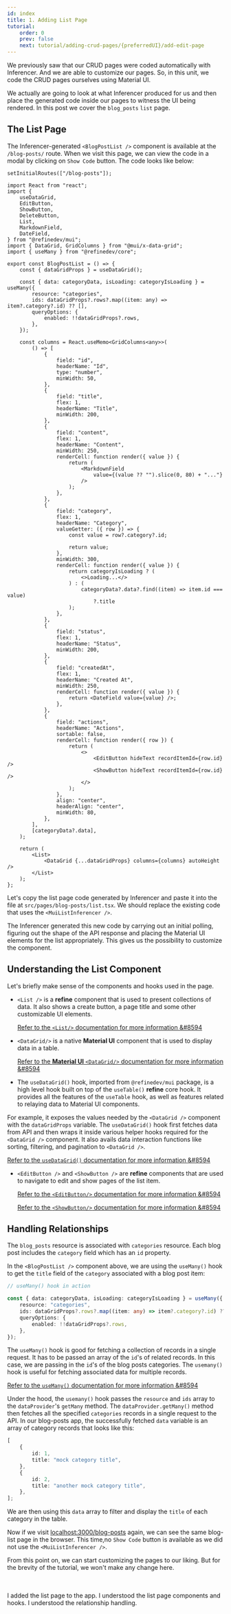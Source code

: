 ```yaml
---
id: index
title: 1. Adding List Page
tutorial:
    order: 0
    prev: false
    next: tutorial/adding-crud-pages/{preferredUI}/add-edit-page
---
```


We previously saw that our CRUD pages were coded automatically with Inferencer. And we are able to customize our pages. So, in this unit, we code the CRUD pages ourselves using Material UI.

We actually are going to look at what Inferencer produced for us and then place the generated code inside our pages to witness the UI being rendered. In this post we cover the `blog_posts` `list` page.


## The List Page

The Inferencer-generated `<BlogPostList />` component is available at the `/blog-posts/` route. When we visit this page, we can view the code in a modal by clicking on `Show Code` button. The code looks like below:

```tsx live previewOnly previewHeight=600px url=http://localhost:3000/blog-posts
setInitialRoutes(["/blog-posts"]);

import React from "react";
import {
    useDataGrid,
    EditButton,
    ShowButton,
    DeleteButton,
    List,
    MarkdownField,
    DateField,
} from "@refinedev/mui";
import { DataGrid, GridColumns } from "@mui/x-data-grid";
import { useMany } from "@refinedev/core";

export const BlogPostList = () => {
    const { dataGridProps } = useDataGrid();

    const { data: categoryData, isLoading: categoryIsLoading } = useMany({
        resource: "categories",
        ids: dataGridProps?.rows?.map((item: any) => item?.category?.id) ?? [],
        queryOptions: {
            enabled: !!dataGridProps?.rows,
        },
    });

    const columns = React.useMemo<GridColumns<any>>(
        () => [
            {
                field: "id",
                headerName: "Id",
                type: "number",
                minWidth: 50,
            },
            {
                field: "title",
                flex: 1,
                headerName: "Title",
                minWidth: 200,
            },
            {
                field: "content",
                flex: 1,
                headerName: "Content",
                minWidth: 250,
                renderCell: function render({ value }) {
                    return (
                        <MarkdownField
                            value={(value ?? "").slice(0, 80) + "..."}
                        />
                    );
                },
            },
            {
                field: "category",
                flex: 1,
                headerName: "Category",
                valueGetter: ({ row }) => {
                    const value = row?.category?.id;

                    return value;
                },
                minWidth: 300,
                renderCell: function render({ value }) {
                    return categoryIsLoading ? (
                        <>Loading...</>
                    ) : (
                        categoryData?.data?.find((item) => item.id === value)
                            ?.title
                    );
                },
            },
            {
                field: "status",
                flex: 1,
                headerName: "Status",
                minWidth: 200,
            },
            {
                field: "createdAt",
                flex: 1,
                headerName: "Created At",
                minWidth: 250,
                renderCell: function render({ value }) {
                    return <DateField value={value} />;
                },
            },
            {
                field: "actions",
                headerName: "Actions",
                sortable: false,
                renderCell: function render({ row }) {
                    return (
                        <>
                            <EditButton hideText recordItemId={row.id} />
                            <ShowButton hideText recordItemId={row.id} />
                        </>
                    );
                },
                align: "center",
                headerAlign: "center",
                minWidth: 80,
            },
        ],
        [categoryData?.data],
    );

    return (
        <List>
            <DataGrid {...dataGridProps} columns={columns} autoHeight />
        </List>
    );
};
```

Let's copy the list page code generated by Inferencer and paste it into the file at `src/pages/blog-posts/list.tsx`. We should replace the existing code that uses the `<MuiListInferencer />`.

The Inferencer generated this new code by carrying out an initial polling, figuring out the shape of the API response and placing the Material UI elements for the list appropriately. This gives us the possibility to customize the component.

## Understanding the List Component

Let's briefly make sense of the components and hooks used in the page.

-   `<List />` is a **refine** component that is used to present collections of data. It also shows a create button, a page title and some other customizable UI elements.

    [Refer to the `<List/>` documentation for more information &#8594](/docs/api-reference/mui/components/basic-views/list)

-   `<DataGrid/>` is a native **Material UI** component that is used to display data in a table.

    [Refer to the **Material UI** `<DataGrid/>` documentation for more information &#8594](https://mui.com/x/react-data-grid/)

-   The `useDataGrid()` hook, imported from `@refinedev/mui` package, is a high level hook built on top of the `useTable()` **refine** core hook. It provides all the features of the `useTable` hook, as well as features related to relaying data to Material UI components.

For example, it exposes the values needed by the `<DataGrid />` component with the `dataGridProps` variable. The `useDataGrid()` hook first fetches data from API and then wraps it inside various helper hooks required for the `<DataGrid />` component. It also avails data interaction functions like sorting, filtering, and pagination to `<DataGrid />`.

[Refer to the `useDataGrid()` documentation for more information &#8594](/docs/api-reference/mui/hooks/useDataGrid/)

-   `<EditButton />` and `<ShowButton />` are **refine** components that are used to navigate to edit and show pages of the list item.

    [Refer to the `<EditButton/>` documentation for more information &#8594](/docs/api-reference/mui/components/buttons/edit-button/)

    [Refer to the `<ShowButton/>` documentation for more information &#8594](/docs/api-reference/mui/components/buttons/show-button/)

    
## Handling Relationships

The `blog_posts` resource is associated with `categories` resource. Each blog post includes the `category` field which has an `id` property.

In the `<BlogPostList />` component above, we are using the `useMany()` hook to get the `title` field of the `category` associated with a blog post item:

```TypeScript
// useMany() hook in action

const { data: categoryData, isLoading: categoryIsLoading } = useMany({
    resource: "categories",
    ids: dataGridProps?.rows?.map((item: any) => item?.category?.id) ?? [],
    queryOptions: {
        enabled: !!dataGridProps?.rows,
    },
});
```
The `useMany()` hook is good for fetching a collection of records in a single request. It has to be passed an array of the `id`'s of related records. In this case, we are passing in the `id`'s of the blog posts categories. The `usemany()` hook is useful for fetching associated data for multiple records.

[Refer to the `useMany()` documentation for more information &#8594](/docs/api-reference/core/hooks/data/useMany/)

Under the hood, the `usemany()` hook passes the `resource` and `ids` array to the `dataProvider`'s `getMany` method. The `dataProvider.getMany()` method then fetches all the specified `categories` records in a single request to the API. In our blog-posts app, the successfully fetched `data` variable is an array of category records that looks like this:

```ts
[
    {
        id: 1,
        title: "mock category title",
    },
    {
        id: 2,
        title: "another mock category title",
    },
];
```

We are then using this `data` array to filter and display the `title` of each category in the table.

Now if we visit <a href="http://localhost:3000/blog-posts" rel="noopener noreferrer nofollow">localhost:3000/blog-posts</a> again, we can see the same blog-list page in the browser. This time,no `Show Code` button is available as we did not use the `<MuiListInferencer />`. 

From this point on, we can start customizing the pages to our liking. But for the brevity of the tutorial, we won't make any change here.

<br/>
<br/>

<Checklist>

<ChecklistItem id="add-list-page-mui">
I added the list page to the app.
</ChecklistItem>
<ChecklistItem id="add-list-page-mui-2">
I understood the list page components and hooks.
</ChecklistItem>
<ChecklistItem id="add-list-page-mui-3">
I understood the relationship handling.
</ChecklistItem>

</Checklist>
